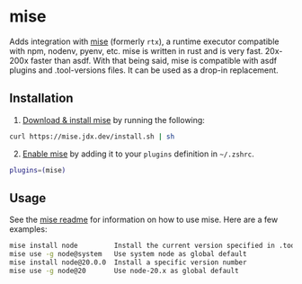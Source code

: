 # mise

Adds integration with [mise](https://github.com/jdx/mise) (formerly `rtx`), a runtime executor compatible with
npm, nodenv, pyenv, etc. mise is written in rust and is very fast. 20x-200x faster than asdf. With that being
said, mise is compatible with asdf plugins and .tool-versions files. It can be used as a drop-in replacement.

## Installation

1. [Download & install mise](https://github.com/jdx/mise#installation) by running the following:

```bash
curl https://mise.jdx.dev/install.sh | sh
```

2. [Enable mise](https://github.com/jdx/mise#quickstart) by adding it to your `plugins` definition in
   `~/.zshrc`.

```bash
plugins=(mise)
```

## Usage

See the [mise readme](https://github.com/jdx/mise#table-of-contents) for information on how to use mise. Here
are a few examples:

```bash
mise install node         Install the current version specified in .tool-versions/.mise.toml
mise use -g node@system   Use system node as global default
mise install node@20.0.0  Install a specific version number
mise use -g node@20       Use node-20.x as global default
```
